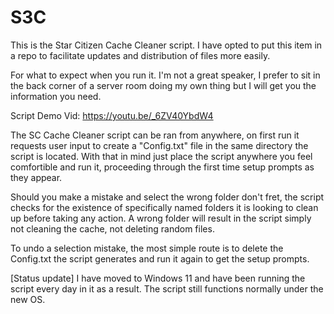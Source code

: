 # S3C
This is the Star Citizen Cache Cleaner script. I have opted to put this item in a repo to facilitate updates and distribution of files more easily.

For what to expect when you run it. I'm not a great speaker, I prefer to sit in the back corner of a server room doing my own thing but I will get you the information you need.

Script Demo Vid: https://youtu.be/_6ZV40YbdW4

The SC Cache Cleaner script can be ran from anywhere, on first run it requests user input to create a "Config.txt" file in the same directory the script is located. With that in mind just place the script anywhere you feel comfortible and run it, proceeding through the first time setup prompts as they appear.

Should you make a mistake and select the wrong folder don't fret, the script checks for the existence of specifically named folders it is looking to clean up before taking any action. A wrong folder will result in the script simply not cleaning the cache, not deleting random files.

To undo a selection mistake, the most simple route is to delete the Config.txt the script generates and run it again to get the setup prompts.


[Status update]
I have moved to Windows 11 and have been running the script every day in it as a result. The script still functions normally under the new OS.
